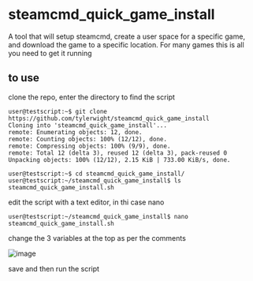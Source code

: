 # steamcmd_quick_game_install

A tool that will setup steamcmd, create a user space for a specific game, and download the game to a specific location. For many games this is all you need to get it running

## to use

clone the repo, enter the directory to find the script

```
user@testscript:~$ git clone https://github.com/tylerwight/steamcmd_quick_game_install
Cloning into 'steamcmd_quick_game_install'...
remote: Enumerating objects: 12, done.
remote: Counting objects: 100% (12/12), done.
remote: Compressing objects: 100% (9/9), done.
remote: Total 12 (delta 3), reused 12 (delta 3), pack-reused 0
Unpacking objects: 100% (12/12), 2.15 KiB | 733.00 KiB/s, done.

user@testscript:~$ cd steamcmd_quick_game_install/
user@testscript:~/steamcmd_quick_game_install$ ls
steamcmd_quick_game_install.sh
```

edit the script with a text editor, in thi case nano

```
user@testscript:~/steamcmd_quick_game_install$ nano steamcmd_quick_game_install.sh

```

change the 3 variables at the top as per the comments

![image](https://user-images.githubusercontent.com/27289794/123318700-be006780-d4ec-11eb-81f2-bd57ac338999.png)


save and then run the script



